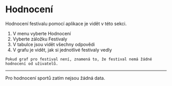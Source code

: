 # Hodnocení

Hodnocení festivalu pomocí aplikace je vidět v této sekci.

1. V menu vyberte Hodnocení
2. Vyberte záložku Festivaly
3. V tabulce jsou vidět všechny odpovědi
4. V grafu je vidět, jak si jednotlivé festivaly vedly

`Pokud graf pro festival není, znamená to, že festival nemá žádné hodnocení od uživatelů.`

---

Pro hodnocení sportů zatím nejsou žádná data.

